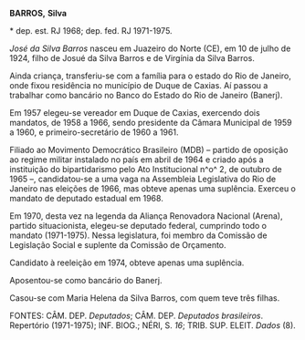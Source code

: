 **BARROS,** **Silva**

\* dep. est. RJ 1968; dep. fed. RJ 1971-1975.

*José da Silva Barros* nasceu em Juazeiro do Norte (CE), em 10 de julho
de 1924, filho de Josué da Silva Barros e de Virgínia da Silva Barros.

Ainda criança, transferiu-se com a família para o estado do Rio de
Janeiro, onde fixou residência no município de Duque de Caxias. Aí
passou a trabalhar como bancário no Banco do Estado do Rio de Janeiro
(Banerj).

Em 1957 elegeu-se vereador em Duque de Caxias, exercendo dois mandatos,
de 1958 a 1966, sendo presidente da Câmara Municipal de 1959 a 1960, e
primeiro-secretário de 1960 a 1961.

Filiado ao Movimento Democrático Brasileiro (MDB) – partido de oposição
ao regime militar instalado no país em abril de 1964 e criado após a
instituição do bipartidarismo pelo Ato Institucional n^o^ 2, de outubro
de 1965 –, candidatou-se a uma vaga na Assembleia Legislativa do Rio de
Janeiro nas eleições de 1966, mas obteve apenas uma suplência. Exerceu o
mandato de deputado estadual em 1968.

Em 1970, desta vez na legenda da Aliança Renovadora Nacional (Arena),
partido situacionista, elegeu-se deputado federal, cumprindo todo o
mandato (1971-1975). Nessa legislatura, foi membro da Comissão de
Legislação Social e suplente da Comissão de Orçamento.

Candidato à reeleição em 1974, obteve apenas uma suplência.

Aposentou-se como bancário do Banerj.

Casou-se com Maria Helena da Silva Barros, com quem teve três filhas.

FONTES: CÂM. DEP. *Deputados*; CÂM. DEP. *Deputados brasileiros*.
Repertório (1971-1975); INF. BIOG.; NÉRI, S. *16*; TRIB. SUP. ELEIT.
*Dados* (8).
